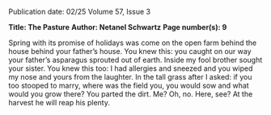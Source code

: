 Publication date: 02/25
Volume 57, Issue 3

**Title: The Pasture**
**Author: Netanel Schwartz**
**Page number(s): 9**

Spring with its promise of holidays was 
come on the open farm 
behind the house 
behind your father’s house. 
You knew this: 
you caught on our way 
your father’s asparagus 
sprouted out of earth. 
Inside my fool brother sought your sister. 
You knew this too: 
I had allergies and sneezed 
and you wiped my nose 
and yours from the laughter. 
In the tall grass after 
I asked: if you too stooped to marry, where 
was the field you, you would sow and 
what would you grow there? 
You parted the dirt. Me? Oh, no. Here, see? 
At the harvest he will reap his plenty.